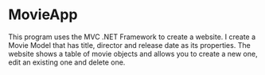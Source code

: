 # MovieApp
 This program uses the MVC .NET Framework to create a website. I create a Movie Model that has title, director and release date as its properties. The website shows a table of movie objects and allows you to create a new one, edit an existing one and delete one. 